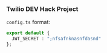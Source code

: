 ### Twilio DEV Hack Project

`config.ts` format:

```ts
export default {
  JWT_SECRET : ";nfsafnknasnfdasnd"
};
```
